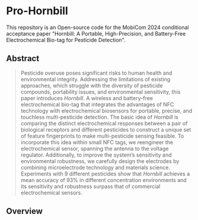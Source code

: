 # Pro-Hornbill
This repository is an Open-source code for the MobiCom 2024 conditional acceptance paper "Hornbill: A Portable, High-Precision, and Battery-Free Electrochemical Bio-tag for Pesticide Detection".

## Abstract

> Pesticide overuse poses significant risks to human health and environmental integrity. Addressing the limitations of existing approaches, which struggle with the diversity of pesticide compounds, portability issues, and environmental sensitivity, this paper introduces _Hornbill_. A wireless and battery-free electrochemical bio-tag that integrates the advantages of NFC technology with electrochemical biosensors for portable, precise, and touchless multi-pesticide detection. The basic idea of _Hornbill_ is comparing the distinct electrochemical responses between a pair of biological receptors and different pesticides to construct a unique set of feature fingerprints to make multi-pesticide sensing feasible. To incorporate this idea within small NFC tags, we reengineer the electrochemical sensor, spanning the antenna to the voltage regulator. Additionally, to improve the system’s sensitivity and environmental robustness, we carefully design the electrodes by combining microelectrode technology and materials science. Experiments with 9 different pesticides show that _Hornbill_ achieves a mean accuracy of 93% in different concentration environments and its sensitivity and robustness surpass that of commercial electrochemical sensors.

## Overview
